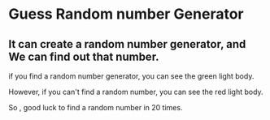 # Guess Random number Generator

## It can create a random number generator, and We can find out that number.

if you find a random number generator, you can see the green light body.

However, if you can't find a random number, you can see the red light body.

So , good luck to find a random number in 20 times.
